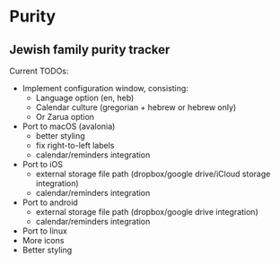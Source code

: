 # Purity

## Jewish family purity tracker

Current TODOs:

 - Implement configuration window, consisting:
	- Language option (en, heb)
	- Calendar culture (gregorian + hebrew or hebrew only)
	- Or Zarua option
 - Port to macOS (avalonia)
	- better styling
	- fix right-to-left labels
	- calendar/reminders integration
 - Port to iOS
	- external storage file path (dropbox/google drive/iCloud storage integration)
	- calendar/reminders integration
 - Port to android
	- external storage file path (dropbox/google drive integration)
	- calendar/reminders integration
 - Port to linux
 - More icons
 - Better styling